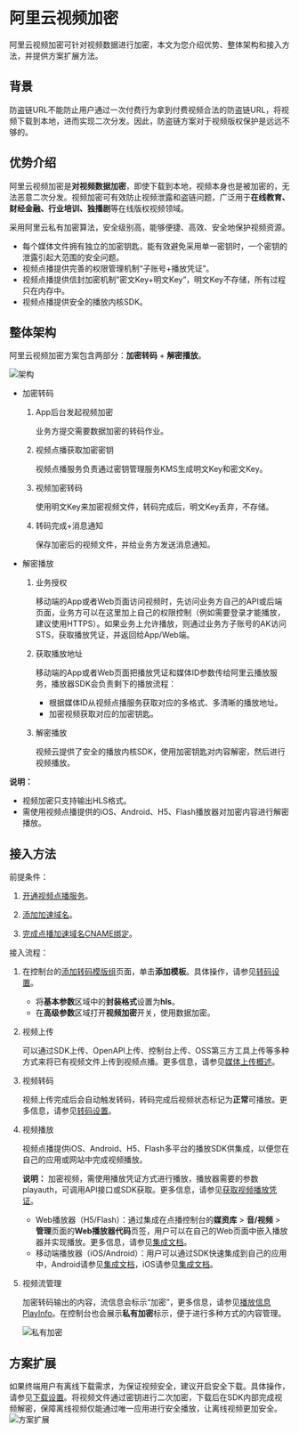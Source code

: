 # 阿里云视频加密

阿里云视频加密可针对视频数据进行加密，本文为您介绍优势、整体架构和接入方法，并提供方案扩展方法。

## 背景

防盗链URL不能防止用户通过一次付费行为拿到付费视频合法的防盗链URL，将视频下载到本地，进而实现二次分发。因此，防盗链方案对于视频版权保护是远远不够的。

## 优势介绍

阿里云视频加密是**对视频数据加密**，即使下载到本地，视频本身也是被加密的，无法恶意二次分发。视频加密可有效防止视频泄露和盗链问题，广泛用于**在线教育、财经金融、行业培训、独播剧**等在线版权视频领域。

采用阿里云私有加密算法，安全级别高，能够便捷、高效、安全地保护视频资源。

-   每个媒体文件拥有独立的加密钥匙，能有效避免采用单一密钥时，一个密钥的泄露引起大范围的安全问题。
-   视频点播提供完善的权限管理机制“子账号+播放凭证”。
-   视频点播提供信封加密机制”密文Key+明文Key”，明文Key不存储，所有过程只在内存中。
-   视频点播提供安全的播放内核SDK。

## 整体架构

阿里云视频加密方案包含两部分：**加密转码** + **解密播放**。

![架构](https://static-aliyun-doc.oss-accelerate.aliyuncs.com/assets/img/zh-CN/8929546061/p183723.png)

-   加密转码
    1.  App后台发起视频加密

        业务方提交需要数据加密的转码作业。

    2.  视频点播获取加密密钥

        视频点播服务负责通过密钥管理服务KMS生成明文Key和密文Key。

    3.  视频加密转码

        使用明文Key来加密视频文件，转码完成后，明文Key丢弃，不存储。

    4.  转码完成+消息通知

        保存加密后的视频文件，并给业务方发送消息通知。

-   解密播放
    1.  业务授权

        移动端的App或者Web页面访问视频时，先访问业务方自己的API或后端页面，业务方可以在这里加上自己的权限控制（例如需要登录才能播放，建议使用HTTPS）。如果业务上允许播放，则通过业务方子账号的AK访问STS，获取播放凭证，并返回给App/Web端。

    2.  获取播放地址

        移动端的App或者Web页面把播放凭证和媒体ID参数传给阿里云播放服务，播放器SDK会负责剩下的播放流程：

        -   根据媒体ID从视频点播服务获取对应的多格式、多清晰的播放地址。
        -   加密视频获取对应的加密钥匙。
    3.  解密播放

        视频云提供了安全的播放内核SDK，使用加密钥匙对内容解密，然后进行视频播放。


**说明：**

-   视频加密只支持输出HLS格式。
-   需使用视频点播提供的iOS、Android、H5、Flash播放器对加密内容进行解密播放。

## 接入方法

前提条件：

1.  [开通视频点播服务](/intl.zh-CN/快速入门/开始使用视频点播.md)。

2.  [添加加速域名](/intl.zh-CN/控制台指南/域名管理/添加加速域名.md)。

3.  [完成点播加速域名CNAME绑定](/intl.zh-CN/控制台指南/域名管理/配置CNAME/阿里云（原万网）解析配置CNAME流程.md)。


接入流程：

1.  在控制台的[添加转码模版组](https://vod.console.aliyun.com/#/settings/transcode/add)页面，单击**添加模板**。具体操作，请参见[转码设置](/intl.zh-CN/控制台指南/配置管理/转码设置.md)。
    -   将**基本参数**区域中的**封装格式**设置为**hls**。
    -   在**高级参数**区域打开**视频加密**开关，使用数据加密。
2.  视频上传

    可以通过SDK上传、OpenAPI上传、控制台上传、OSS第三方工具上传等多种方式来将已有视频文件上传到视频点播。更多信息，请参见[媒体上传概述](/intl.zh-CN/开发指南/媒体上传/概述.md)。

3.  视频转码

    视频上传完成后会自动触发转码，转码完成后视频状态标记为**正常**可播放。更多信息，请参见[转码设置](/intl.zh-CN/控制台指南/配置管理/转码设置.md)。

4.  视频播放

    视频点播提供iOS、Android、H5、Flash多平台的播放SDK供集成，以便您在自己的应用或网站中完成视频播放。

    **说明：** 加密视频，需使用播放凭证方式进行播放，播放器需要的参数playauth，可调用API接口或SDK获取。更多信息，请参见[获取视频播放凭证](/intl.zh-CN/服务端API/音视频播放/获取视频播放凭证.md)。

    -   Web播放器（H5/Flash）：通过集成在点播控制台的**媒资库** \> **音/视频** \> **管理**页面的**Web播放器代码**页签，用户可以在自己的Web页面中嵌入播放器并实现播放。更多信息，请参见[集成文档](/intl.zh-CN/播放器SDK/Web播放器/集成文档.md)。
    -   移动端播放器（iOS/Android）：用户可以通过SDK快速集成到自己的应用中，Android请参见[集成文档](/intl.zh-CN/播放器SDK/Android播放器/集成文档.md)，iOS请参见[集成文档](/intl.zh-CN/播放器SDK/iOS播放器/集成文档.md)。
5.  视频流管理

    加密转码输出的内容，流信息会标示“加密”，更多信息，请参见[播放信息 PlayInfo](/intl.zh-CN/服务端API/附录/基本数据类型.md)。在控制台也会展示**私有加密**标示，便于进行多种方式的内容管理。

    ![私有加密](https://static-aliyun-doc.oss-accelerate.aliyuncs.com/assets/img/zh-CN/5711828061/p183729.png)


## 方案扩展

如果终端用户有离线下载需求，为保证视频安全，建议开启安全下载。具体操作，请参见[下载设置](/intl.zh-CN/控制台指南/域名管理/下载设置.md)。将视频文件通过密钥进行二次加密，下载后在SDK内部完成视频解密，保障离线视频仅能通过唯一应用进行安全播放，让离线视频更加安全。![方案扩展](https://static-aliyun-doc.oss-accelerate.aliyuncs.com/assets/img/zh-CN/8140326061/p178335.png)

